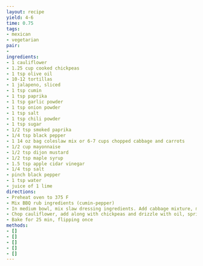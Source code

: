 ```yaml
---
layout: recipe
yield: 4-6
time: 0.75
tags:
- mexican
- vegetarian
pair:
- 
ingredients:
- 1 cauliflower
- 1.25 cup cooked chickpeas
- 1 tsp olive oil
- 10-12 tortillas
- 1 jalapeno, sliced
- 1 tsp cumin
- 1 tsp paprika
- 1 tsp garlic powder
- 1 tsp onion powder
- 1 tsp salt
- 1 tsp chili powder
- 1 tsp sugar
- 1/2 tsp smoked paprika
- 1/4 tsp black pepper
- 1 14 oz bag coleslaw mix or 6-7 cups chopped cabbage and carrots
- 1/2 cup mayonnaise
- 1/2 tsp dijon mustard
- 1/2 tsp maple syrup
- 1.5 tsp apple cidar vinegar
- 1/4 tsp salt
- pinch black pepper
- 1 tsp water
- juice of 1 lime
directions:
- Preheat oven to 375 F
- Mix BBQ rub ingredients (cumin-pepper)
- In medium bowl, mix slaw dressing ingredients. Add cabbage mixture, mix. Refrigerate
- Chop cauliflower, add along with chickpeas and drizzle with oil, sprinkle BBQ rub as needed. Toss to coat and add to sheetpan
- Bake for 25 min, flipping once
methods:
- []
- []
- []
- []
- []
---
```

